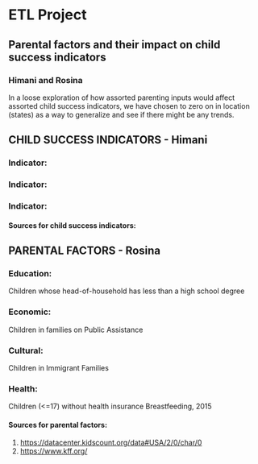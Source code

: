 # ETL Project
## Parental factors and their impact on child success indicators

### Himani and Rosina

In a loose exploration of how assorted parenting inputs would affect assorted child success indicators, we have chosen to zero on in location (states) as a way to generalize and see if there might be any trends.

## CHILD SUCCESS INDICATORS - Himani

### Indicator:

### Indicator:

### Indicator:

#### Sources for child success indicators:


## PARENTAL FACTORS - Rosina

### Education:
 Children whose head-of-household has less than a high school degree

### Economic:
 Children in families on Public Assistance

### Cultural:
 Children in Immigrant Families

### Health:
 Children (<=17) without health insurance
 Breastfeeding, 2015

#### Sources for parental factors:
1. https://datacenter.kidscount.org/data#USA/2/0/char/0
2. https://www.kff.org/

